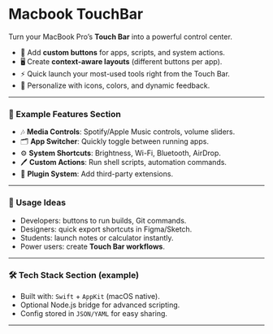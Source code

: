 # Macbook TouchBar 
Turn your MacBook Pro’s **Touch Bar** into a powerful control center.

* 🎹 Add **custom buttons** for apps, scripts, and system actions.
* 🖥️ Create **context-aware layouts** (different buttons per app).
* ⚡ Quick launch your most-used tools right from the Touch Bar.
* 🎨 Personalize with icons, colors, and dynamic feedback.

---

### 🔧 Example Features Section

* 🎶 **Media Controls**: Spotify/Apple Music controls, volume sliders.
* 🗂 **App Switcher**: Quickly toggle between running apps.
* ⚙️ **System Shortcuts**: Brightness, Wi-Fi, Bluetooth, AirDrop.
* 🖊️ **Custom Actions**: Run shell scripts, automation commands.
* 🧩 **Plugin System**: Add third-party extensions.

---

### 🚀 Usage Ideas

* Developers: buttons to run builds, Git commands.
* Designers: quick export shortcuts in Figma/Sketch.
* Students: launch notes or calculator instantly.
* Power users: create **Touch Bar workflows**.

---

### 🛠️ Tech Stack Section (example)

* Built with: `Swift` + `AppKit` (macOS native).
* Optional Node.js bridge for advanced scripting.
* Config stored in `JSON/YAML` for easy sharing.

---
